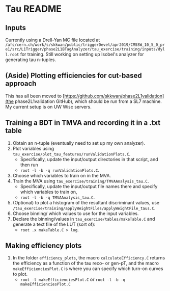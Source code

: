 # Tau README

## Inputs
Currently using a Drell-Yan MC file located at `/afs/cern.ch/work/s/skkwan/public/triggerDevel/apr2019/CMSSW_10_5_0_pre1/src/L1Trigger/phase2L1BTagAnalyzer/tau_exercise/training/inputs/dyll.root` for training. Still working on setting up Isobel's analyzer for generating tau n-tuples.

## (Aside) Plotting efficiencies for cut-based approach
This has all been moved to [https://github.com/skkwan/phase2L1validation](the phase2L1validation GitHub), which should be run from a SL7 machine. My current setup is on UW Wisc servers.

## Training a BDT in TMVA and recording it in a .txt table
1. Obtain an n-tuple (eventually need to set up my own analyzer).
1. Plot variables using `tau_exercise/plot_tau_features/runValidationPlots.C`. 
   * Specifically, update the input/output directories in that script, and then run
   * `root -l -b -q runValidationPlots.C`.
1. Choose which variables to train on in the MVA.
1. Train the MVA using `tau_exercise/training/TMVAAnalysis_tau.C`.
   * Specifically, update the input/output file names there and specify which
     variables to train on,
   * `root -l -b -q TMVAAnalysis_tau.C`.
1. (Optional) to plot a histogram of the resultant discriminant values, use `/tau_exercise/training/applyWeightFiles/applyWeightFile_taus.C`.
1. Choose binning/ which values to use for the input variables.
1. Declare the binning/values in `tau_exercise/tables/makeTable.C` and generate a text file of the LUT (sort of):
   * `root .x makeTable.C > log`.

## Making efficiency plots
1. In the folder `efficiency_plots`, the macro `calculateEfficiency.C` returns the efficiency as a function of the
   tau reco- or gen-pT, and the macro `makeEfficienciesPlot.C` is where you can specify which turn-on curves to
   plot.
   * `root -l makeEfficienciesPlot.C` or `root -l -b -q makeEfficienciesPlot.C`

